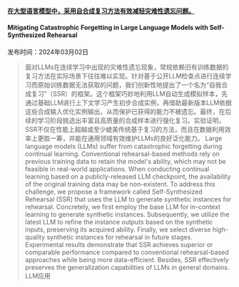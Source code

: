 #### [在大型语言模型中，采用自合成复习方法有效减轻灾难性遗忘问题。](https://arxiv.org/abs/2403.01244)
#### Mitigating Catastrophic Forgetting in Large Language Models with Self-Synthesized Rehearsal
发布时间：2024年03月02日
> 面对LLMs在连续学习中出现的灾难性遗忘现象，常规依赖旧有训练数据的复习方法在实际场景下往往难以实现。针对基于公开LLM检查点进行连续学习而原始训练数据无法获取的问题，我们创新性地提出了一个名为“自我合成复习”（SSR）的框架。这个框架巧妙地利用LLM自动生成模拟样本，先通过基础LLM进行上下文学习产生初步合成实例，再借助最新版本LLM依据这些合成输入优化实例输出，从而保护已获得的能力不被遗忘。最终，在后续的学习阶段挑选出丰富且高质量的合成样本进行强化复习。实验证明，SSR不仅在性能上超越或至少媲美传统基于复习的方法，而且在数据利用效率上更胜一筹，并能在通用领域有效维护LLMs的良好泛化能力。
> Large language models (LLMs) suffer from catastrophic forgetting during continual learning. Conventional rehearsal-based methods rely on previous training data to retain the model's ability, which may not be feasible in real-world applications. When conducting continual learning based on a publicly-released LLM checkpoint, the availability of the original training data may be non-existent. To address this challenge, we propose a framework called Self-Synthesized Rehearsal (SSR) that uses the LLM to generate synthetic instances for rehearsal. Concretely, we first employ the base LLM for in-context learning to generate synthetic instances. Subsequently, we utilize the latest LLM to refine the instance outputs based on the synthetic inputs, preserving its acquired ability. Finally, we select diverse high-quality synthetic instances for rehearsal in future stages. Experimental results demonstrate that SSR achieves superior or comparable performance compared to conventional rehearsal-based approaches while being more data-efficient. Besides, SSR effectively preserves the generalization capabilities of LLMs in general domains.
LLM应用